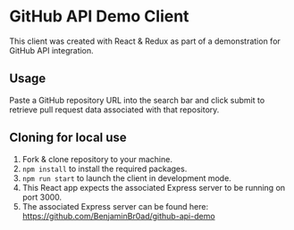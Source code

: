 # GitHub API Demo Client

This client was created with React & Redux as part of a demonstration for GitHub API integration.

## Usage

Paste a GitHub repository URL into the search bar and click submit to retrieve pull request data associated with that repository.

## Cloning for local use

1) Fork & clone repository to your machine.
2) `npm install` to install the required packages.
3) `npm run start` to launch the client in development mode.
4) This React app expects the associated Express server to be running on port 3000.
5) The associated Express server can be found here: https://github.com/BenjaminBr0ad/github-api-demo
